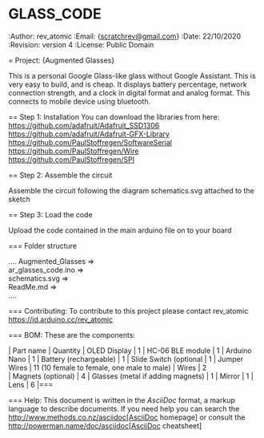 # GLASS_CODE

:Author: rev_atomic
:Email: {scratchrev@gmail.com}
:Date: 22/10/2020
:Revision: version 4
:License: Public Domain

= Project: {Augmented Glasses}

This is a personal Google Glass-like glass without Google Assistant. This is very easy to build, and is cheap. It displays battery percentage,
network connection strength, and a clock in digital format and analog format. This connects to mobile device using bluetooth.

== Step 1: Installation
You can download the libraries from here:
https://github.com/adafruit/Adafruit_SSD1306
https://github.com/adafruit/Adafruit-GFX-Library
https://github.com/PaulStoffregen/SoftwareSerial
https://github.com/PaulStoffregen/Wire
https://github.com/PaulStoffregen/SPI

== Step 2: Assemble the circuit

Assemble the circuit following the diagram schematics.svg attached to the sketch

== Step 3: Load the code

Upload the code contained in the main arduino file on to your board

=== Folder structure

....
 Augmented_Glasses        =>  
 ar_glasses_code.ino      =>  
 schematics.svg           =>  
 ReadMe.md                =>  
....

=== Contributing: 
To contribute to this project please contact rev_atomic https://id.arduino.cc/rev_atomic

=== BOM: 
These are the components:


| Part name                         | Quantity
| OLED Display                      | 1
| HC-06 BLE module                  | 1
| Arduino Nano                      | 1
| Battery (rechargeable)            | 1
| Slide Switch (optional            | 1
| Jumper Wires                      | 11 (10 female to female, one male to male)
| Wires                             | 2   
| Magnets (optional)                | 4
| Glasses (metal if adding magnets) | 1
| Mirror                            | 1
| Lens                              | 6
|===


=== Help: 
This document is written in the _AsciiDoc_ format, a markup language to describe documents.
If you need help you can search the http://www.methods.co.nz/asciidoc[AsciiDoc homepage]
or consult the http://powerman.name/doc/asciidoc[AsciiDoc cheatsheet]
